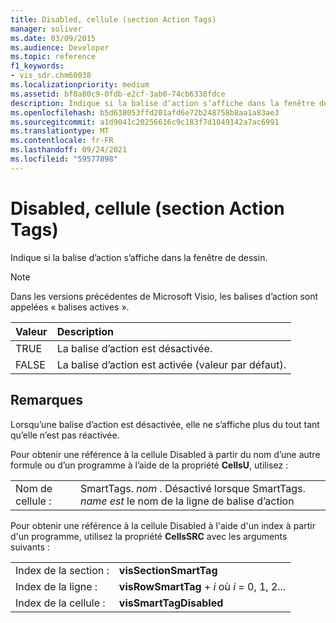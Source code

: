 ```yaml
---
title: Disabled, cellule (section Action Tags)
manager: soliver
ms.date: 03/09/2015
ms.audience: Developer
ms.topic: reference
f1_keywords:
- vis_sdr.chm60038
ms.localizationpriority: medium
ms.assetid: bf0a80c9-0fdb-e2cf-3ab0-74cb6338fdce
description: Indique si la balise d’action s’affiche dans la fenêtre de dessin.
ms.openlocfilehash: b5d638053ffd201afd6e72b248758b8aa1a83ae3
ms.sourcegitcommit: a1d9041c20256616c9c183f7d1049142a7ac6991
ms.translationtype: MT
ms.contentlocale: fr-FR
ms.lasthandoff: 09/24/2021
ms.locfileid: "59577898"
---
```

# <a name="disabled-cell-action-tags-section"></a>Disabled, cellule (section Action Tags)

Indique si la balise d’action s’affiche dans la fenêtre de dessin.
  
> [!NOTE]
> Dans les versions précédentes de Microsoft Visio, les balises d’action sont appelées « balises actives ». 
  
|**Valeur**|**Description**|
|:-----|:-----|
| TRUE  <br/> | La balise d’action est désactivée.  <br/> |
| FALSE  <br/> | La balise d’action est activée (valeur par défaut).  <br/> |
   
## <a name="remarks"></a>Remarques

Lorsqu’une balise d’action est désactivée, elle ne s’affiche plus du tout tant qu’elle n’est pas réactivée. 
  
Pour obtenir une référence à la cellule Disabled à partir du nom d’une autre formule ou d’un programme à l’aide de la propriété **CellsU**, utilisez : 
  
|||
|:-----|:-----|
| Nom de cellule :  <br/> | SmartTags.  *nom*  . Désactivé lorsque SmartTags. *name est*  le nom de la ligne de balise d’action  <br/> |
   
Pour obtenir une référence à la cellule Disabled à l'aide d'un index à partir d'un programme, utilisez la propriété **CellsSRC** avec les arguments suivants : 
  
|||
|:-----|:-----|
| Index de la section :  <br/> |**visSectionSmartTag** <br/> |
| Index de la ligne :  <br/> |**visRowSmartTag**  +   *i* où *i* = 0, 1, 2...  <br/> |
| Index de la cellule :  <br/> |**visSmartTagDisabled** <br/> |
   


